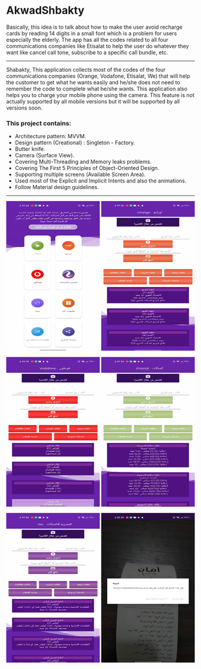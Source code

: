 # AkwadShbakty
Basically, this idea is to talk about how to make the user avoid recharge cards by reading 14 digits 
in a small font which is a problem for users especially the elderly. The app has all the codes related 
to all four communications companies like Etisalat to help the user do whatever they want like cancel call tone, 
subscribe to a specific call bundle, etc. 
***

Shabakty, This application collects most of the codes of the four communications companies (Orange, Vodafone, Etisalat, We) that will help the customer to get what he wants easily and he/she does not need to remember the code to complete what he/she wants. This application also helps you to charge your mobile phone using the camera. This feature is not actually supported by all mobile versions but it will be supported by all versions soon.

### This project contains:
- Architecture pattern: MVVM.
- Design pattern (Creational) : Singleton - Factory. 
- Butter knife.
- Camera (Surface View).
- Covering Multi-Threading and Memory leaks problems.
- Covering The First 5 Principles of Object-Oriented Design.
- Supporting multiple screens (Available Screen Area).
- Used most of the Explicit and Implicit Intents and also the animations.
- Follow Material design guidelines.
***

<p  href="url" align="center"  >
  <img src="https://github.com/AhmedSamirScience/AkwadShbakty/blob/master/p1.jpeg"
       height="400" width="250"  />
 <img src="https://github.com/AhmedSamirScience/AkwadShbakty/blob/master/p2.jpeg"
       height="400" width="250"  />
</p>

<p  href="url" align="center"  >
  <img src="https://github.com/AhmedSamirScience/AkwadShbakty/blob/master/p3.jpeg"
       height="400" width="250"  />
 <img src="https://github.com/AhmedSamirScience/AkwadShbakty/blob/master/p4.jpeg"
       height="400" width="250"  />
</p>

<p  href="url" align="center"  >
  <img src="https://github.com/AhmedSamirScience/AkwadShbakty/blob/master/p5.jpeg"
       height="400" width="250"  />
 <img src="https://github.com/AhmedSamirScience/AkwadShbakty/blob/master/p6.jpeg"
       height="400" width="250"  />
</p>
